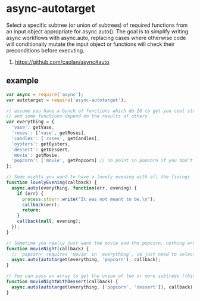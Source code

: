async-autotarget
================

Select a specific subtree (or union of subtrees) of required functions from an input object appropriate for async.auto(). The goal is to simplify writing async workflows with async.auto, replacing cases where otherwise code will conditionally mutate the input object or functions will check their preconditions before executing.

1. https://github.com/caolan/async#auto

## example

```javascript
var async = require('async');
var autotarget = require('async-autotarget');

// assume you have a bunch of functions which do IO to get you cool stuff,
// and some functions depend on the results of others
var everything = {
  'vase': getVase,
  'roses': ['vase', getRoses],
  'candles': ['roses', getCandles],
  'oysters': getOysters,
  'dessert': getDessert,
  'movie': getMovie,
  'popcorn': ['movie', getPopcorn] // no point in popcorn if you don't have a movie
};

// Some nights you want to have a lovely evening with all the fixings
function lovelyEvening(callback) {
  async.auto(everything, function(err, evening) {
    if (err) {
      process.stderr.write("It was not meant to be.\n");
      callback(err);
      return;
    }
    callback(null, evening);
  });
}

// Sometime you really just want the movie and the popcorn, nothing wrong with that
function movieNight(callback) {
  // 'popcorn' requires 'movie' in `everything`, so just need to select 'popcorn' here
  async.auto(autotarget(everything, 'popcorn'), callback);
}

// You can pass an array to get the union of two or more subtrees (this lets you get dessert too)
function movieNightWithDessert(callback) {
  async.auto(autotarget(everything, ['popcorn', 'dessert']), callback);
}
```
